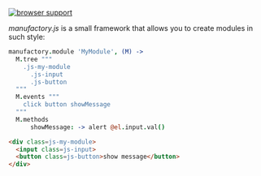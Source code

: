 [![browser support](http://ci.testling.com/pozadi/manufactory.js.png?cache=off)](http://ci.testling.com/pozadi/manufactory.js)

*manufactory.js* is a small framework that allows you to create modules in such 
style:

```coffeescript
manufactory.module 'MyModule', (M) ->
  M.tree """
    .js-my-module
      .js-input
      .js-button
  """
  M.events """
    click button showMessage
  """
  M.methods
      showMessage: -> alert @el.input.val()
```

```html
<div class=js-my-module>
  <input class=js-input>
  <button class=js-button>show message</button>
</div>
```
